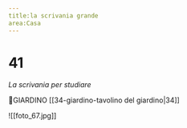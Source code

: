 ```yaml
---
title:la scrivania grande
area:Casa
---
```

# 41
_La scrivania per studiare_

👣GIARDINO [[34-giardino-tavolino del giardino|34]]

![[foto_67.jpg]]